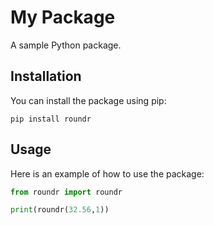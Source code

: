 # My Package

A sample Python package.

## Installation

You can install the package using pip:

```
pip install roundr
```

## Usage

Here is an example of how to use the package:

```python
from roundr import roundr

print(roundr(32.56,1))
```